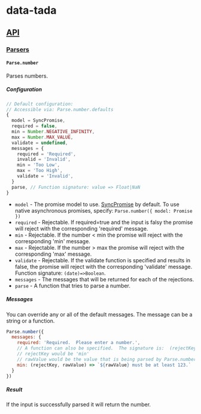 # data-tada

## [API](api.md)

### [Parsers](api.parse.md)

#### `Parse.number`

Parses numbers.

##### Configuration
```js
// Default configuration:
// Accessible via: Parse.number.defaults
{
  model = SyncPromise,
  required = false,
  min = Number.NEGATIVE_INFINITY,
  max = Number.MAX_VALUE,
  validate = undefined,
  messages = {
    required = 'Required',
    invalid = 'Invalid',
    min = 'Too Low',
    max = 'Too High',
    validate = 'Invalid',
  }
  parse, // Function signature: value => Float|NaN
}
```

- `model` - The promise model to use.  [SyncPromise](api.sync-promise.md) by default.  To use native asynchronous promises, specify: `Parse.number({ model: Promise })`
- `required` - Rejectable.  If required=true and the input is falsy the promise will reject with the corresponding 'required' message.
- `min` - Rejectable.  If the number < min the promise will reject with the corresponding 'min' message.
- `max` - Rejectable.  If the number > max the promise will reject with the corresponding 'max' message.
- `validate` - Rejectable.  If the validate function is specified and results in false, the promise will reject with the corresponding 'validate' message.  Function signature: `(date)=>Boolean`.
- `messages` - The messages that will be returned for each of the rejections.
- `parse` - A function that tries to parse a number.

##### Messages
You can override any or all of the default messages.  The message can be a string or a function.
```js
Parse.number({
  messages: {
    required: 'Required.  Please enter a number.',
    // A function can also be specified.  The signature is:  (rejectKey, rawValue) => Any
    // rejectKey would be 'min'
    // rawValue would be the value that is being parsed by Parse.number
    min: (rejectKey, rawValue) => `${rawValue} must be at least 123.`
  }
})
```

##### Result
If the input is successfully parsed it will return the number.

